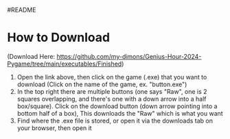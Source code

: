 #README

How to Download
=
(Download Here: https://github.com/my-dimons/Genius-Hour-2024-Pygame/tree/main/executables/Finished)

1. Open the link above, then click on the game (.exe) that you want to download (Click on the name of the game, ex. "button.exe")
2. In the top right there are multiple buttons (one says "Raw", one is 2 squares overlapping, and there's one with a down arrow into a half box/square). Click on the download button (down arrow pointing into a bottom half of a box), This downloads the "Raw" which is what you want
3. Find where the .exe file is stored, or open it via the downloads tab on your browser, then open it
